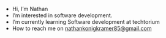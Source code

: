 - Hi, I’m Nathan
- I’m interested in software development. 
- I’m currently learning Software development at techtorium
- How to reach me on nathankonigkramer85@gmail.com

<!---
Ven1M/Ven1M is a ✨ special ✨ repository because its `README.md` (this file) appears on your GitHub profile.
You can click the Preview link to take a look at your changes.
--->

